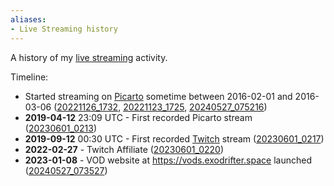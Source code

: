```yaml
---
aliases:
- Live Streaming history
---
```


A history of my [live streaming](live-streaming.md) activity.

Timeline:
- Started streaming on [Picarto](picarto.md) sometime between 2016-02-01 and 2016-03-06 ([20221126_1732](../entries/20221126_1732.md), [20221123_1725](../entries/20221123_1725.md), [20240527_075216](../entries/20240527_075216.md))
- **2019-04-12** 23:09 UTC - First recorded Picarto stream ([20230601_0213](../entries/20230601_0213.md))
- **2019-09-12** 00:30 UTC - First recorded [Twitch](twitch.md) stream ([20230601_0217](../entries/20230601_0217.md))
- **2022-02-27** - Twitch Affiliate ([20230601_0220](../entries/20230601_0220.md))
- **2023-01-08** - VOD website at https://vods.exodrifter.space launched ([20240527_073527](../entries/20240527_073527.md))
